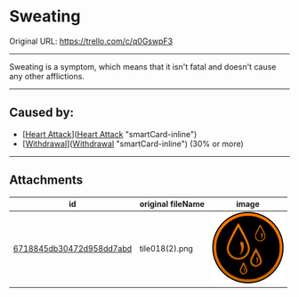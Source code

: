 # Sweating

Original URL: https://trello.com/c/q0GswpF3

---

Sweating is a symptom, which means that it isn't fatal and doesn't cause any other afflictions.

---

## Caused by:

- [[Heart Attack](../Heart/Heart%20Attack.md)]([Heart Attack](../Heart/Heart%20Attack.md) "smartCard-inline")
- [[Withdrawal](../Head_Brain/Withdrawal.md)]([Withdrawal](../Head_Brain/Withdrawal.md) "smartCard-inline") (30% or more)

---

## Attachments

id | original fileName | image
---|---|---
[6718845db30472d958dd7abd](./Sweating%20-%20Attachments/6718845db30472d958dd7abd.png) | tile018(2).png | ![tile018(2).png\|200](./Sweating%20-%20Attachments/6718845db30472d958dd7abd.png)